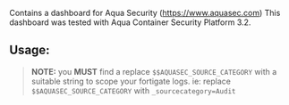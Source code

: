 Contains a dashboard for Aqua Security (https://www.aquasec.com)
This dashboard was tested with Aqua Container Security Platform 3.2.

## Usage:

> **NOTE:** you **MUST** find a replace `$$AQUASEC_SOURCE_CATEGORY` with a suitable string to scope your fortigate logs. 
ie: replace `$$AQUASEC_SOURCE_CATEGORY` with `_sourcecategory=Audit`

